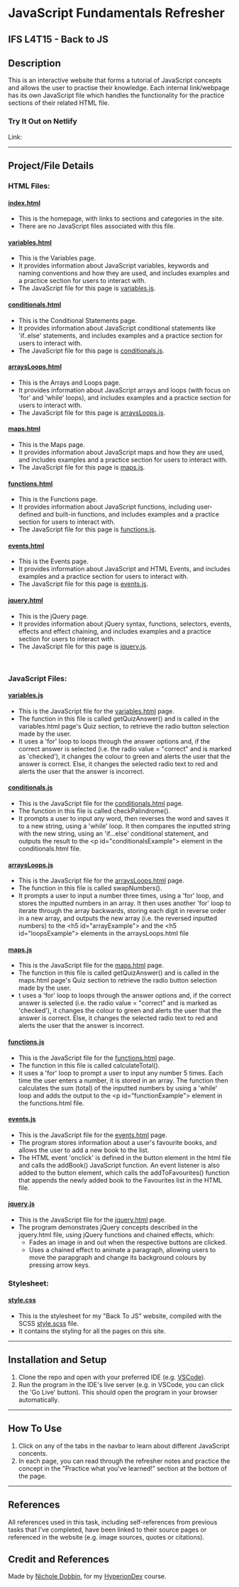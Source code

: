# **JavaScript Fundamentals Refresher**

## **IFS L4T15 - Back to JS**

## **Description**
This is an interactive website that forms a tutorial of JavaScript concepts and allows the user to practise their knowledge.
Each internal link/webpage has its own JavaScript file which handles the functionality for the practice sections of their related HTML file.

### **Try It Out on Netlify** 
Link: []()

<hr>

## **Project/File Details**

### **HTML Files:**

#### **[index.html](/index.html)**
* This is the homepage, with links to sections and categories in the site.
* There are no JavaScript files associated with this file.

#### **[variables.html](/html_files/variables.html)**
* This is the Variables page. 
* It provides information about JavaScript variables, keywords and naming conventions and how they are used, and includes examples and a practice section for users to interact with.
* The JavaScript file for this page is [variables.js](/js_files/variables.js).

#### **[conditionals.html](/html_files/conditionals.html)**
* This is the Conditional Statements page. 
* It provides information about JavaScript conditional statements like 'if..else' statements, and includes examples and a practice section for users to interact with.
* The JavaScript file for this page is [conditionals.js](/js_files/conditionals.js).

#### **[arraysLoops.html](/html_files/arraysLoops.html)**
* This is the Arrays and Loops page. 
* It provides information about JavaScript arrays and loops (with focus on 'for' and 'while' loops), and includes examples and a practice section for users to interact with.
* The JavaScript file for this page is [arraysLoops.js](/js_files/arraysLoops.js).

#### **[maps.html](/html_files/maps.html)**
* This is the Maps page. 
* It provides information about JavaScript maps and how they are used, and includes examples and a practice section for users to interact with.
* The JavaScript file for this page is [maps.js](/js_files/maps.js).

#### **[functions.html](/html_files/functions.html)**
* This is the Functions page. 
* It provides information about JavaScript functions, including user-defined and built-in functions, and includes examples and a practice section for users to interact with.
* The JavaScript file for this page is [functions.js](/js_files/functions.js).

#### **[events.html](/html_files/events.html)**
* This is the Events page. 
* It provides information about JavaScript and HTML Events, and includes examples and a practice section for users to interact with.
* The JavaScript file for this page is [events.js](/js_files/events.js).

#### **[jquery.html](/html_files/jquery.html)**
* This is the jQuery page. 
* It provides information about jQuery syntax, functions, selectors, events, effects and effect chaining, and includes examples and a practice section for users to interact with.
* The JavaScript file for this page is [jquery.js](/js_files/jquery.js).

<br>

### **JavaScript Files:** 

#### **[variables.js](/js_files/variables.js)**
* This is the JavaScript file for the [variables.html](/html_files/variables.html) page. 
* The function in this file is called getQuizAnswer() and is called in the variables.html page's Quiz section, to retrieve the radio button selection made by the user.
* It uses a 'for' loop to loops through the answer options and, if the correct answer is selected (i.e. the radio value = "correct" and is marked as 'checked'), it changes the colour to green and alerts the user that the answer is correct. Else, it changes the selected radio text to red and alerts the user 
that the answer is incorrect.

#### **[conditionals.js](/js_files/conditionals.js)**
* This is the JavaScript file for the [conditionals.html](/html_files/conditionals.html) page. 
* The function in this file is called checkPalindrome().
* It prompts a user to input any word, then reverses the word and saves it to a new string, using a 'while' loop. It then compares the inputted string with the new string, using an 'if...else' conditional statement, and outputs the result to the &lt;p id="conditionalsExample"&gt; element in the conditionals.html file.

#### **[arraysLoops.js](/js_files/arraysLoops.js)**
* This is the JavaScript file for the [arraysLoops.html](/html_files/arraysLoops.html) page.
* The function in this file is called swapNumbers().
* It prompts a user to input a number three times, using a 'for' loop, and stores the inputted numbers in an array. It then uses another 'for' loop to iterate through the array backwards, storing each digit in reverse order in a new array, and outputs the new array (i.e. the reversed inputted numbers) to the &lt;h5 id="arrayExample"&gt; and the &lt;h5 id="loopsExample"&gt; elements in the arraysLoops.html file

#### **[maps.js](/js_files/maps.js)**
* This is the JavaScript file for the [maps.html](/html_files/maps.html) page. 
* The function in this file is called getQuizAnswer() and is called in the maps.html page's Quiz section to retrieve the radio button selection made by the user.
* t uses a 'for' loop to loops through the answer options and, if the correct answer is selected (i.e. the radio value = "correct" and is marked as 'checked'), it changes the colour to green and alerts the user that the answer is correct. Else, it changes the selected radio text to red and alerts the user that the answer is incorrect.

#### **[functions.js](/js_files/functions.js)**
* This is the JavaScript file for the [functions.html](/html_files/functions.html) page. 
* The function in this file is called calculateTotal().
* It uses a 'for' loop to prompt a user to input any number 5 times. Each time the user enters a number, it is stored in an array. The  function then calculates the sum (total) of the inputted numbers by using a 'while' loop and adds the output to the &lt;p id="functionExample"&gt; element in the functions.html file.

#### **[events.js](/js_files/events.js)**
* This is the JavaScript file for the [events.html](/html_files/events.html) page. 
* The program stores information about a user's favourite books, and allows the user to add a new book to the list.
* The HTML event 'onclick' is defined in the button element in the html file and calls the addBook() JavaScript function. An event listener is also added to the button element, which calls the addToFavourites() function that appends the newly added book to the Favourites list in the HTML file.

#### **[jquery.js](/js_files/jquery.js)**
* This is the JavaScript file for the [jquery.html](/html_files/jquery.html) page.  
* The program demonstrates jQuery concepts described in the jquery.html file, using jQuery functions and chained effects, which:
    * Fades an image in and out when the respective buttons are clicked.
    * Uses a chained effect to animate a paragraph, allowing users to move the parapgraph and change its background colours by pressing arrow keys.


### **Stylesheet:** 

#### **[style.css](/style.css)**
* This is the stylesheet for my "Back To JS" website, compiled with the SCSS [style.scss](/style.scss) file.
* It contains the styling for all the pages on this site.

<hr>

## **Installation and Setup**
1. Clone the repo and open with your preferred IDE (e.g. [VSCode](https://code.visualstudio.com/docs/setup/setup-overview)).
2. Run the program in the IDE's live server (e.g. in VSCode, you can click the 'Go Live' button). This should open the program in your browser automatically.

<hr>

## **How To Use**
1. Click on any of the tabs in the navbar to learn about different JavaScript concents. 
2. In each page, you can read through the refresher notes and practice the concept in the "Practice what you've learned!" section at the bottom of the page.

<hr>

## **References** 
All references used in this task, including self-references from previous tasks that I've completed, have been linked to their source pages or referenced in the website (e.g. image sources, quotes or citations).

## **Credit and References**
Made by [Nichole Dobbin](https://github.com/nicholedobbin), for my [HyperionDev](https://www.hyperiondev.com/) course.
